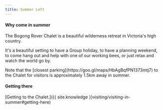 ```yaml
---
title: Summer Left
---
```


#### Why come in summer

<div>
  <p>
    The Bogong Rover Chalet is a beautiful wilderness retreat in Victoria's high
    country.
  </p>
  <p>
    It's a beautiful setting to have a Group holiday, to have a planning
    weekend, to come hang out and help with one of our working bees, or just
    relax and watch the world go by.
  </p>
  <p>
    Note that the [closest parking](https://goo.gl/maps/HbAgBqfPN1373mtj7) to
    the Chalet for visitors is approximately 1.5km away in summer.
  </p>
</div>

#### Getting there

<!-- We're 11km out of Falls Creek; comfortable walking distance from the [Cope Hut
carpark](https://www.google.com.au/maps/dir/Bogong+chalet+car+park/Bogong+Rover+Chalet,+Nelse,+Victoria/@-36.9057949,147.2963949,16z/data=!4m8!4m7!1m2!1m1!1s0x0:0x5c7e07098a6b0fbd!1m2!1m1!1s0x6b2447ea5e2780c1:0xd9d7ac523322deeb!3e2). -->

[Getting to the Chalet.]({{ site.knowledge }}visiting/visiting-in-summer#getting-here)
